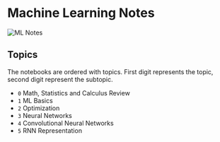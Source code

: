 # Machine Learning Notes

![ML Notes](images/ml-notes)

## Topics

The notebooks are ordered with topics. First digit represents the topic, second digit represent the subtopic.  

- `0` Math, Statistics and Calculus Review
- `1` ML Basics
- `2` Optimization
- `3` Neural Networks
- `4` Convolutional Neural Networks
- `5` RNN Representation